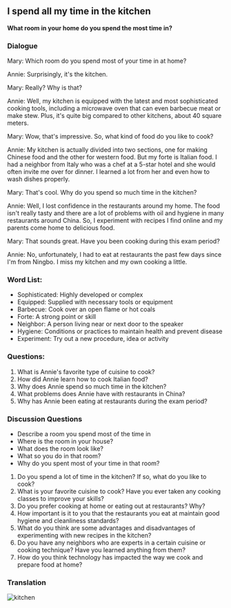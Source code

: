 ## I spend all my time in the kitchen 

**What room in your home do you spend the most time in?** 


### Dialogue 

Mary: Which room do you spend most of your time in at home?

Annie: Surprisingly, it's the kitchen.

Mary: Really? Why is that?

Annie: Well, my kitchen is equipped with the latest and most sophisticated cooking tools, including a microwave oven that can even barbecue meat or make stew. Plus, it's quite big compared to other kitchens, about 40 square meters.

Mary: Wow, that's impressive. So, what kind of food do you like to cook?

Annie: My kitchen is actually divided into two sections, one for making Chinese food and the other for western food. But my forte is Italian food. I had a neighbor from Italy who was a chef at a 5-star hotel and she would often invite me over for dinner. I learned a lot from her and even how to wash dishes properly.

Mary: That's cool. Why do you spend so much time in the kitchen?

Annie: Well, I lost confidence in the restaurants around my home. The food isn't really tasty and there are a lot of problems with oil and hygiene in many restaurants around China. So, I experiment with recipes I find online and my parents come home to delicious food.

Mary: That sounds great. Have you been cooking during this exam period?

Annie: No, unfortunately, I had to eat at restaurants the past few days since I'm from Ningbo. I miss my kitchen and my own cooking a little.

### Word List:

- Sophisticated: Highly developed or complex
- Equipped: Supplied with necessary tools or equipment
- Barbecue: Cook over an open flame or hot coals
- Forte: A strong point or skill
- Neighbor: A person living near or next door to the speaker
- Hygiene: Conditions or practices to maintain health and prevent disease
- Experiment: Try out a new procedure, idea or activity

### Questions: 

1. What is Annie's favorite type of cuisine to cook?
2. How did Annie learn how to cook Italian food?
3. Why does Annie spend so much time in the kitchen?
4. What problems does Annie have with restaurants in China?
5. Why has Annie been eating at restaurants during the exam period?

### Discussion Questions

- Describe a room you spend most of the time in
- Where is the room in your house? 
- What does the room look like? 
- What so you do in that room? 
- Why do you spent most of your time in that room? 

1. Do you spend a lot of time in the kitchen? If so, what do you like to cook?
2. What is your favorite cuisine to cook? Have you ever taken any cooking classes to improve your skills?
3. Do you prefer cooking at home or eating out at restaurants? Why?
4. How important is it to you that the restaurants you eat at maintain good hygiene and cleanliness standards?
5. What do you think are some advantages and disadvantages of experimenting with new recipes in the kitchen?
6. Do you have any neighbors who are experts in a certain cuisine or cooking technique? Have you learned anything from them?
7. How do you think technology has impacted the way we cook and prepare food at home?

### Translation

![kitchen](https://user-images.githubusercontent.com/68504324/236618325-1a9da301-9a1f-4038-87ce-628776bbdb78.jpg)




